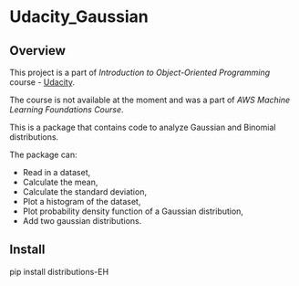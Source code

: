 #  Udacity_Gaussian

## Overview

This project is a part of *Introduction to Object-Oriented Programming* course - [Udacity](https://www.udacity.com/).

The course is not available at the moment and was a part of *AWS Machine Learning Foundations Course*. 

This is a package that contains code to analyze Gaussian and Binomial distributions.

The package can:

- Read in a dataset,
- Calculate the mean,
- Calculate the standard deviation,
- Plot a histogram of the dataset,
- Plot probability density function of a Gaussian distribution,
- Add two gaussian distributions.

## Install

pip install distributions-EH

